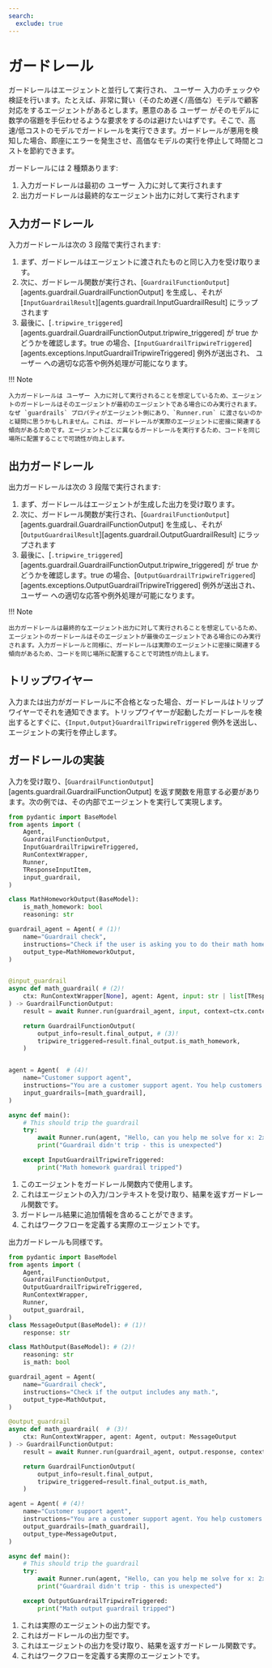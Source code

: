 ```yaml
---
search:
  exclude: true
---
```

# ガードレール

ガードレールはエージェントと並行して実行され、 ユーザー 入力のチェックや検証を行います。たとえば、非常に賢い（そのため遅く/高価な）モデルで顧客対応をするエージェントがあるとします。悪意のある ユーザー がそのモデルに数学の宿題を手伝わせるような要求をするのは避けたいはずです。そこで、高速/低コストのモデルでガードレールを実行できます。ガードレールが悪用を検知した場合、即座にエラーを発生させ、高価なモデルの実行を停止して時間とコストを節約できます。

ガードレールには 2 種類あります:

1. 入力ガードレールは最初の ユーザー 入力に対して実行されます
2. 出力ガードレールは最終的なエージェント出力に対して実行されます

## 入力ガードレール

入力ガードレールは次の 3 段階で実行されます:

1. まず、ガードレールはエージェントに渡されたものと同じ入力を受け取ります。
2. 次に、ガードレール関数が実行され、[`GuardrailFunctionOutput`][agents.guardrail.GuardrailFunctionOutput] を生成し、それが [`InputGuardrailResult`][agents.guardrail.InputGuardrailResult] にラップされます
3. 最後に、[`.tripwire_triggered`][agents.guardrail.GuardrailFunctionOutput.tripwire_triggered] が true かどうかを確認します。true の場合、[`InputGuardrailTripwireTriggered`][agents.exceptions.InputGuardrailTripwireTriggered] 例外が送出され、 ユーザー への適切な応答や例外処理が可能になります。

!!! Note

    入力ガードレールは ユーザー 入力に対して実行されることを想定しているため、エージェントのガードレールはそのエージェントが最初のエージェントである場合にのみ実行されます。なぜ `guardrails` プロパティがエージェント側にあり、`Runner.run` に渡さないのかと疑問に思うかもしれません。これは、ガードレールが実際のエージェントに密接に関連する傾向があるためです。エージェントごとに異なるガードレールを実行するため、コードを同じ場所に配置することで可読性が向上します。

## 出力ガードレール

出力ガードレールは次の 3 段階で実行されます:

1. まず、ガードレールはエージェントが生成した出力を受け取ります。
2. 次に、ガードレール関数が実行され、[`GuardrailFunctionOutput`][agents.guardrail.GuardrailFunctionOutput] を生成し、それが [`OutputGuardrailResult`][agents.guardrail.OutputGuardrailResult] にラップされます
3. 最後に、[`.tripwire_triggered`][agents.guardrail.GuardrailFunctionOutput.tripwire_triggered] が true かどうかを確認します。true の場合、[`OutputGuardrailTripwireTriggered`][agents.exceptions.OutputGuardrailTripwireTriggered] 例外が送出され、 ユーザー への適切な応答や例外処理が可能になります。

!!! Note

    出力ガードレールは最終的なエージェント出力に対して実行されることを想定しているため、エージェントのガードレールはそのエージェントが最後のエージェントである場合にのみ実行されます。入力ガードレールと同様に、ガードレールは実際のエージェントに密接に関連する傾向があるため、コードを同じ場所に配置することで可読性が向上します。

## トリップワイヤー

入力または出力がガードレールに不合格となった場合、ガードレールはトリップワイヤーでそれを通知できます。トリップワイヤーが起動したガードレールを検出するとすぐに、`{Input,Output}GuardrailTripwireTriggered` 例外を送出し、エージェントの実行を停止します。

## ガードレールの実装

入力を受け取り、[`GuardrailFunctionOutput`][agents.guardrail.GuardrailFunctionOutput] を返す関数を用意する必要があります。次の例では、その内部でエージェントを実行して実現します。

```python
from pydantic import BaseModel
from agents import (
    Agent,
    GuardrailFunctionOutput,
    InputGuardrailTripwireTriggered,
    RunContextWrapper,
    Runner,
    TResponseInputItem,
    input_guardrail,
)

class MathHomeworkOutput(BaseModel):
    is_math_homework: bool
    reasoning: str

guardrail_agent = Agent( # (1)!
    name="Guardrail check",
    instructions="Check if the user is asking you to do their math homework.",
    output_type=MathHomeworkOutput,
)


@input_guardrail
async def math_guardrail( # (2)!
    ctx: RunContextWrapper[None], agent: Agent, input: str | list[TResponseInputItem]
) -> GuardrailFunctionOutput:
    result = await Runner.run(guardrail_agent, input, context=ctx.context)

    return GuardrailFunctionOutput(
        output_info=result.final_output, # (3)!
        tripwire_triggered=result.final_output.is_math_homework,
    )


agent = Agent(  # (4)!
    name="Customer support agent",
    instructions="You are a customer support agent. You help customers with their questions.",
    input_guardrails=[math_guardrail],
)

async def main():
    # This should trip the guardrail
    try:
        await Runner.run(agent, "Hello, can you help me solve for x: 2x + 3 = 11?")
        print("Guardrail didn't trip - this is unexpected")

    except InputGuardrailTripwireTriggered:
        print("Math homework guardrail tripped")
```

1. このエージェントをガードレール関数内で使用します。
2. これはエージェントの入力/コンテキストを受け取り、結果を返すガードレール関数です。
3. ガードレール結果に追加情報を含めることができます。
4. これはワークフローを定義する実際のエージェントです。

出力ガードレールも同様です。

```python
from pydantic import BaseModel
from agents import (
    Agent,
    GuardrailFunctionOutput,
    OutputGuardrailTripwireTriggered,
    RunContextWrapper,
    Runner,
    output_guardrail,
)
class MessageOutput(BaseModel): # (1)!
    response: str

class MathOutput(BaseModel): # (2)!
    reasoning: str
    is_math: bool

guardrail_agent = Agent(
    name="Guardrail check",
    instructions="Check if the output includes any math.",
    output_type=MathOutput,
)

@output_guardrail
async def math_guardrail(  # (3)!
    ctx: RunContextWrapper, agent: Agent, output: MessageOutput
) -> GuardrailFunctionOutput:
    result = await Runner.run(guardrail_agent, output.response, context=ctx.context)

    return GuardrailFunctionOutput(
        output_info=result.final_output,
        tripwire_triggered=result.final_output.is_math,
    )

agent = Agent( # (4)!
    name="Customer support agent",
    instructions="You are a customer support agent. You help customers with their questions.",
    output_guardrails=[math_guardrail],
    output_type=MessageOutput,
)

async def main():
    # This should trip the guardrail
    try:
        await Runner.run(agent, "Hello, can you help me solve for x: 2x + 3 = 11?")
        print("Guardrail didn't trip - this is unexpected")

    except OutputGuardrailTripwireTriggered:
        print("Math output guardrail tripped")
```

1. これは実際のエージェントの出力型です。
2. これはガードレールの出力型です。
3. これはエージェントの出力を受け取り、結果を返すガードレール関数です。
4. これはワークフローを定義する実際のエージェントです。